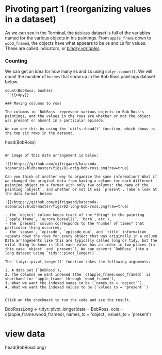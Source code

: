 
# Pivoting part 1 (reorganizing values in a dataset) 

As we can see in the Terminal, the `BobRoss` dataset is full of the variables named for the various objects in his paintings. From `apple_frame` down to `wood_framed`, the objects have what appears to be `0`s and `1`s for values. These are called indicators, or [*binary variables*](https://en.wikipedia.org/wiki/Binary_data#Binary_variables). 

### Counting

We can get an idea for how many `0`s and `1`s using `dplyr::count()`. We will count the number of `bushes` that show up in the Bob Ross paintings dataset below. 

```
count(BobRoss, bushes)
```{{copy}}

### Moving columns to rows 

The columns in `BobRoss` represent various objects in Bob Ross's paintings, and the values in the rows are whether or not the object was present or absent in a particular episode. 

We can see this by using the `utils::head()` function, which shows us the top six rows in the dataset.

```
head(BobRoss)
```{{execute}}

An image of this data arrangement is below:

![](https://github.com/mjfrigaard/katacoda-scenarios/blob/master/figs/01-orig-bob-ross.png?raw=true)

Can you think of another way to organize the same information? What if we changed the original data from having a column for each different painting object to a format with only two columns: the name of the painting `object`, and whether or not it was `present`. Take a look at the data format below: 

![](https://github.com/mjfrigaard/katacoda-scenarios/blob/master/figs/02-long-bob-ross.png?raw=true)

- the `object` column keeps track of the *thing* in the painting (`apple_frame`, `aurora_borealis`, `barn`, etc.), 
- the `present` column corresponds to the *number of times* that particular thing occurred,  
- the `season`, `episode`, `episode_num`, and `title` information repeats down the rows for every object that was originally in a column  
Data arrangements like this are typically called long or tidy, but the vital thing to know is that each value has an index in two places (in this case `object` and `present`). We can convert `BobRoss` into a long dataset using `tidyr::pivot_longer()`.

The `tidyr::pivot_longer()` function takes the following arguments: 

1. A data set (`BobRoss`), 
2. The columns we want indexed (the `c(apple_frame:wood_framed)` is shorthand for `apple_frame` through `wood_framed`),  
3. What we want the indexed names to be (`names_to = 'object'`),  
4. What we want the indexed values to be (`values_to = 'present'`)  


Click on the checkmark to run the code and see the result.

```
BobRossLong <- tidyr::pivot_longer(data = BobRoss, 
                      cols = c(apple_frame:wood_framed), 
                      names_to = 'object', 
                      values_to = 'present')
# view data 
head(BobRossLong)
```{{execute}}
